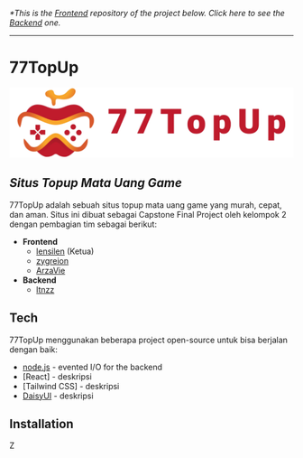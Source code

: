 _*This is the [Frontend](#) repository of the project below. 
Click here to see the [Backend](https://github.com/ltnzz/77TopUp_BE) one._

---

# 77TopUp

![Logo Project](https://raw.githubusercontent.com/lensilen/77TopUp/main/public/77topup_logo_1b.png)
## _Situs Topup Mata Uang Game_

77TopUp adalah sebuah situs topup mata uang game yang murah, cepat, dan aman. 
Situs ini dibuat sebagai Capstone Final Project oleh kelompok 2 dengan pembagian tim sebagai berikut:

- **Frontend**
    - [lensilen](https://github.com/lensilen) (Ketua)
    - [zygreion](https://github.com/zygreion)
    - [ArzaVie](https://github.com/ArzaVie)
- **Backend**
    - [ltnzz](https://github.com/ltnzz)

## Tech

77TopUp menggunakan beberapa project open-source untuk bisa berjalan dengan baik:

- [node.js] - evented I/O for the backend
- [React] - deskripsi
- [Tailwind CSS] - deskripsi
- [DaisyUI](https://github.com/saadeghi/daisyui) - deskripsi

## Installation

<!-- Dillinger requires [Node.js](https://nodejs.org/) v10+ to run.

Install the dependencies and devDependencies and start the server.

```sh
cd dillinger
npm i
node app
```

For production environments...

```sh
npm install --production
NODE_ENV=production node app
``` -->

<!-- **Free Software, Hell Yeah!** -->

[//]: # (These are reference links used in the body of this note and get stripped out when the markdown processor does its job. There is no need to format nicely because it shouldn't be seen. Thanks SO - http://stackoverflow.com/questions/4823468/store-comments-in-markdown-syntax)

   [node.js]: <http://nodejs.org>
   [express]: <http://expressjs.com>
   [backend]: <https://github.com/ltnzz/77TopUp_BE>
Z